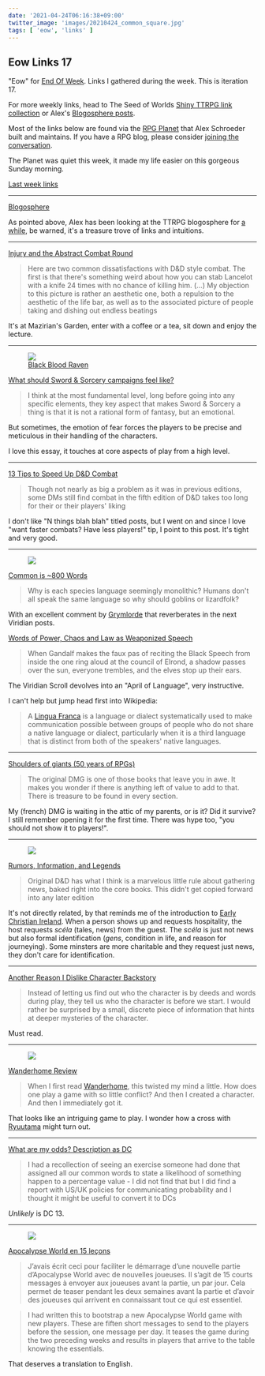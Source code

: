 ```yaml
---
date: '2021-04-24T06:16:38+09:00'
twitter_image: 'images/20210424_common_square.jpg'
tags: [ 'eow', 'links' ]
---
```


## Eow Links 17

"Eow" for [End Of Week](/#eow). Links I gathered during the week. This is iteration 17.

For more weekly links, head to The Seed of Worlds [Shiny TTRPG link collection](https://seedofworlds.blogspot.com/search/label/weekly%20links) or Alex's [Blogosphere posts](https://alexschroeder.ch/wiki/Blogosphere).

Most of the links below are found via the [RPG Planet](https://campaignwiki.org/rpg/) that Alex Schroeder built and maintains. If you have a RPG blog, please consider [joining the conversation](https://campaignwiki.org/wiki/Planet/Please_join!).

The Planet was quiet this week, it made my life easier on this gorgeous Sunday morning.

[Last week links](20210418.html?t=Eow_Links_16&f=eow17)

<hr/>

[Blogosphere](https://alexschroeder.ch/wiki/2021-04-18_Blogosphere)

As pointed above, Alex has been looking at the TTRPG blogosphere for [a while](https://alexschroeder.ch/wiki/Blogosphere), be warned, it's a treasure trove of links and intuitions.

<hr/>

[Injury and the Abstract Combat Round](https://maziriansgarden.blogspot.com/2021/04/injury-and-abstract-combat-round.html)

> Here are two common dissatisfactions with D&D style combat. The first is that there's something weird about how you can stab Lancelot with a knife 24 times with no chance of killing him.
> (...)
> My objection to this picture is rather an aesthetic one, both a repulsion to the aesthetic of the life bar, as well as to the associated picture of people taking and dishing out endless beatings

It's at Mazirian's Garden, enter with a coffee or a tea, sit down and enjoy the lecture.

<hr/>

<figure class="right">
<a href="https://www.artstation.com/artwork/v2PJZ3"><img src="images/20210424_ship.jpg" loading="lazy" /></a>
<figcaption>
<a href="https://www.artstation.com/artwork/v2PJZ3">Black Blood Raven</a>
</figcaption>
</figure>

[What should Sword & Sorcery campaigns feel like?](http://spriggans-den.com/2021/04/18/what-should-sword-sorcery-campaigns-feel-like/)

> I think at the most fundamental level, long before going into any specific elements, they key aspect that makes Sword & Sorcery a thing is that it is not a rational form of fantasy, but an emotional.

But sometimes, the emotion of fear forces the players to be precise and meticulous in their handling of the characters.

I love this essay, it touches at core aspects of play from a high level.

<hr/>

[13 Tips to Speed Up D&D Combat](http://slyflourish.com/tips_to_speed_up_combat.html)

> Though not nearly as big a problem as it was in previous editions, some DMs still find combat in the fifth edition of D&D takes too long for their or their players' liking

I don't like "N things blah blah" titled posts, but I went on and since I love "want faster combats? Have less players!" tip, I point to this post. It's tight and very good.

<hr/>

<figure class="right smallerr">
<a href="https://commons.wikimedia.org/wiki/File:Trilingual_Chinese-Malay-English_text_from_1839.jpg"><img src="images/20210424_common.jpg" loading="lazy" /></a>
<figcaption>
</figcaption>
</figure>

[Common is ~800 Words](https://viridianscroll.blogspot.com/2021/04/common-is-800-words.html)

> Why is each species language seemingly monolithic? Humans don't all speak the same language so why should goblins or lizardfolk?

With an excellent comment by [Grymlorde](https://grymlorde.blogspot.com/) that reverberates in the next Viridian posts.

[Words of Power, Chaos and Law as Weaponized Speech](https://viridianscroll.blogspot.com/2021/04/words-of-power-chaos-and-law-as.html)

> When Gandalf makes the faux pas of reciting the Black Speech from inside the one ring aloud at the council of Elrond, a shadow passes over the sun, everyone trembles, and the elves stop up their ears.

The Viridian Scroll devolves into an "April of Language", very instructive.

I can't help but jump head first into Wikipedia:

> A [Lingua Franca](https://en.wikipedia.org/wiki/Lingua_franca) is a language or dialect systematically used to make communication possible between groups of people who do not share a native language or dialect, particularly when it is a third language that is distinct from both of the speakers' native languages.

<hr/>

[Shoulders of giants (50 years of RPGs)](https://methodsetmadness.blogspot.com/2021/04/shoulders-of-giants-50-years-of-rpgs.html)

> The original DMG is one of those books that leave you in awe. It makes you wonder if there is anything left of value to add to that. There is treasure to be found in every section.

My (french) DMG is waiting in the attic of my parents, or is it? Did it survive? I still remember opening it for the first time. There was hype too, "you should not show it to players!".

<hr/>

<figure class="right smallest">
<a href="https://commons.wikimedia.org/wiki/File:Cuthbert_and_Boisil.jpg"><img src="images/20210424_boisil.jpg" loading="lazy" /></a>
<figcaption>
</figcaption>
</figure>

[Rumors, Information, and Legends](https://deltasdnd.blogspot.com/2021/04/rumors-information-and-legends.html)

> Original D&D has what I think is a marvelous little rule about gathering news, baked right into the core books. This didn't get copied forward into any later edition

It's not directly related, by that reminds me of the introduction to [Early Christian Ireland](https://amzn.to/2Piuwcd). When a person shows up and requests hospitality, the host requests _scéla_ (tales, news) from the guest. The _scéla_ is just not news but also formal identification (_gens_, condition in life, and reason for journeying). Some minsters are more charitable and they request just news, they don't care for identification.

<hr/>

[Another Reason I Dislike Character Backstory](https://grumpywizard.home.blog/2021/04/20/another-reason-i-dislike-character-backstory/)

> Instead of letting us find out who the character is by deeds and words during play, they tell us who the character is before we start.
> I would rather be surprised by a small, discrete piece of information that hints at deeper mysteries of the character.

Must read.

<hr/>

<figure class="right small">
<a href=""><img src="images/20210424_wander.jpg" loading="lazy" /></a>
<figcaption>
</figcaption>
</figure>

[Wanderhome Review](https://cannibalhalflinggaming.com/2021/04/21/wanderhome-review/)

> When I first read [Wanderhome](https://www.drivethrurpg.com/product/353966/Wanderhome?affiliate_id=1256684), this twisted my mind a little. How does one play a game with so little conflict? And then I created a character. And then I immediately got it.

That looks like an intriguing game to play. I wonder how a cross with [Ryuutama](20210323.html?t=Ryuu_Ex_Machina&f=eow17) might turn out.

<hr/>

[What are my odds? Description as DC](http://seedofworlds.blogspot.com/2021/04/what-are-my-odds-description-as-dc.html)

> I had a recollection of seeing an exercise someone had done that assigned all our common words to state a likelihood of something happen to a percentage value - I did not find that but I did find a report with US/UK policies for communicating probability and I thought it might be useful to convert it to DCs

_Unlikely_ is DC 13.

<hr/>

<figure class="right">
<a href="https://nonobstant.cafe/apocalypse-world-en-15-lecons/"><img src="images/20210424_apo.jpg" loading="lazy" /></a>
<figcaption>
</figcaption>
</figure>

[Apocalypse World en 15 leçons](https://nonobstant.cafe/apocalypse-world-en-15-lecons/)

> J’avais écrit ceci pour faciliter le démarrage d’une nouvelle partie d’Apocalypse World avec de nouvelles joueuses. Il s’agit de 15 courts messages à envoyer aux joueuses avant la partie, un par jour. Cela permet de teaser pendant les deux semaines avant la partie et d’avoir des joueuses qui arrivent en connaissant tout ce qui est essentiel.

<p class="spacer"></p>

> I had written this to bootstrap a new Apocalypse World game with new players. These are fiften short messages to send to the players before the session, one message per day. It teases the game during the two preceding weeks and results in players that arrive to the table knowing the essentials.

That deserves a translation to English.

